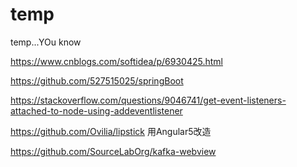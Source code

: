 # temp
temp...YOu know

https://www.cnblogs.com/softidea/p/6930425.html

https://github.com/527515025/springBoot


https://stackoverflow.com/questions/9046741/get-event-listeners-attached-to-node-using-addeventlistener


https://github.com/Ovilia/lipstick 用Angular5改造


https://github.com/SourceLabOrg/kafka-webview

